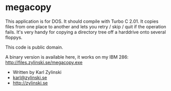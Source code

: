 # megacopy
This application is for DOS. It should compile with Turbo C 2.01. It copies files from one place to another and lets you retry / skip / quit if the operation fails. It's very handy for copying a directory tree off a harddrive onto several floppys.

This code is public domain.

A binary version is available here, it works on my IBM 286: http://files.zylinski.se/megacopy.exe

- Written by Karl Zylinski
- karl@zylinski.se
- http://zylinski.se
